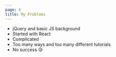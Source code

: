 ```yaml
---
page: 6
title: My Problems
---
```


- jQuery and basic JS background
- Started with React
- Complicated
- Too many ways and too many different tutorials
- No success 😢
